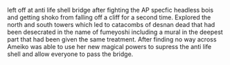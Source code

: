 
left off at anti life shell bridge after fighting the AP specfic headless bois and getting shoko from falling off a cliff for a second time. 
Explored the north and south towers which led to catacombs of desnan dead that had been desecrated in the name of fumeyoshi including a mural in the deepest part that had been given the same treatment. After finding no way across Ameiko was able to use her new magical powers to supress the anti life shell and allow everyone to pass the bridge.

